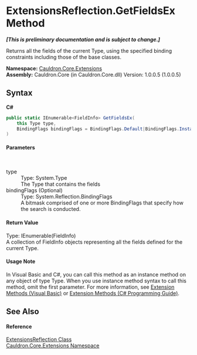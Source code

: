 # ExtensionsReflection.GetFieldsEx Method 
 _**\[This is preliminary documentation and is subject to change.\]**_

Returns all the fields of the current Type, using the specified binding constraints including those of the base classes.

**Namespace:**&nbsp;<a href="N_Cauldron_Core_Extensions">Cauldron.Core.Extensions</a><br />**Assembly:**&nbsp;Cauldron.Core (in Cauldron.Core.dll) Version: 1.0.0.5 (1.0.0.5)

## Syntax

**C#**<br />
``` C#
public static IEnumerable<FieldInfo> GetFieldsEx(
	this Type type,
	BindingFlags bindingFlags = BindingFlags.Default|BindingFlags.Instance|BindingFlags.Static|BindingFlags.Public
)
```


#### Parameters
&nbsp;<dl><dt>type</dt><dd>Type: System.Type<br />The Type that contains the fields</dd><dt>bindingFlags (Optional)</dt><dd>Type: System.Reflection.BindingFlags<br />A bitmask comprised of one or more BindingFlags that specify how the search is conducted.</dd></dl>

#### Return Value
Type: IEnumerable(FieldInfo)<br />A collection of FieldInfo objects representing all the fields defined for the current Type.

#### Usage Note
In Visual Basic and C#, you can call this method as an instance method on any object of type Type. When you use instance method syntax to call this method, omit the first parameter. For more information, see <a href="http://msdn.microsoft.com/en-us/library/bb384936.aspx">Extension Methods (Visual Basic)</a> or <a href="http://msdn.microsoft.com/en-us/library/bb383977.aspx">Extension Methods (C# Programming Guide)</a>.

## See Also


#### Reference
<a href="T_Cauldron_Core_Extensions_ExtensionsReflection">ExtensionsReflection Class</a><br /><a href="N_Cauldron_Core_Extensions">Cauldron.Core.Extensions Namespace</a><br />